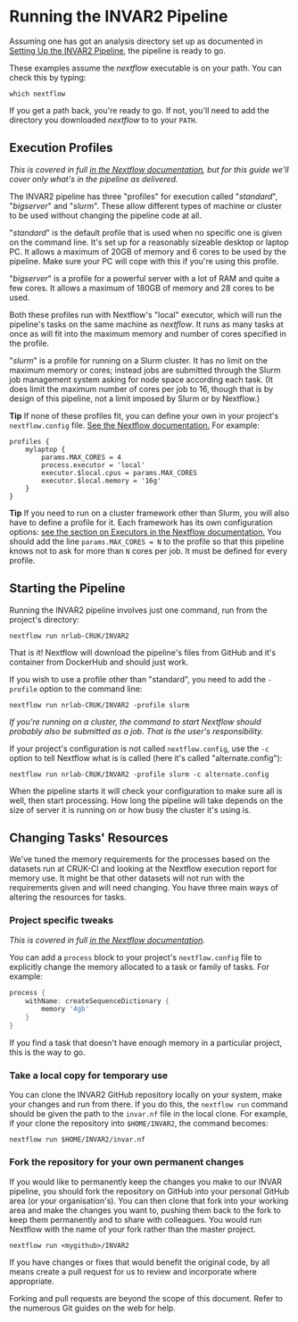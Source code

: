 # Running the INVAR2 Pipeline

Assuming one has got an analysis directory set up as documented
in [Setting Up the INVAR2 Pipeline](SettingUp.md), the pipeline is ready to go.

These examples assume the _nextflow_ executable is on your path. You can check
this by typing:

    which nextflow

If you get a path back, you're ready to go. If not, you'll need to add the
directory you downloaded _nextflow_ to to your `PATH`.

## Execution Profiles

_This is covered in full [in the Nextflow documentation](https://www.nextflow.io/docs/latest/config.html#config-profiles),_
_but for this guide we'll cover only what's in the pipeline as delivered._

The INVAR2 pipeline has three "profiles" for execution called "_standard_",
"_bigserver_" and "_slurm_". These allow different types of machine or cluster
to be used without changing the pipeline code at all.

"_standard_" is the default profile that is used when no specific one is
given on the command line. It's set up for a reasonably sizeable desktop or
laptop PC. It allows a maximum of 20GB of memory and 6 cores to be used by
the pipeline. Make sure your PC will cope with this if you're using this profile.

"_bigserver_" is a profile for a powerful server with a lot of RAM and quite
a few cores. It allows a maximum of 180GB of memory and 28 cores to be used.

Both these profiles run with Nextflow's "local" executor, which will run the
pipeline's tasks on the same machine as _nextflow_. It runs as many tasks at
once as will fit into the maximum memory and number of cores specified in the
profile.

"_slurm_" is a profile for running on a Slurm cluster. It has no limit on the
maximum memory or cores; instead jobs are submitted through the Slurm job
management system asking for node space according each task. (It does limit
the maximum number of cores per job to 16, though that is by design of this
pipeline, not a limit imposed by Slurm or by Nextflow.)

__Tip__ If none of these profiles fit, you can define your own in your project's
`nextflow.config` file.
[See the Nextflow documentation.](https://www.nextflow.io/docs/latest/config.html#config-profiles)
For example:
```
profiles {
    mylaptop {
        params.MAX_CORES = 4
        process.executor = 'local'
        executor.$local.cpus = params.MAX_CORES
        executor.$local.memory = '16g'
    }
}
```

__Tip__ If you need to run on a cluster framework other than Slurm, you will
also have to define a profile for it. Each framework has its own configuration
options: [see the section on Executors in the Nextflow documentation.](https://www.nextflow.io/docs/latest/executor.html)
You should add the line `params.MAX_CORES = N` to the profile so that this
pipeline knows not to ask for more than `N` cores per job. It must be defined
for every profile.

## Starting the Pipeline

Running the INVAR2 pipeline involves just one command, run from the project's
directory:

```
nextflow run nrlab-CRUK/INVAR2
```

That is it! Nextflow will download the pipeline's files from GitHub and it's
container from DockerHub and should just work.

If you wish to use a profile other than "standard", you need to add the `-profile`
option to the command line:

```
nextflow run nrlab-CRUK/INVAR2 -profile slurm
```

_If you're running on a cluster, the command to start Nextflow should probably_
_also be submitted as a job. That is the user's responsibility._

If your project's configuration is not called `nextflow.config`, use the `-c`
option to tell Nextflow what is is called (here it's called "alternate.config"):

```
nextflow run nrlab-CRUK/INVAR2 -profile slurm -c alternate.config
```

When the pipeline starts it will check your configuration to make sure all is
well, then start processing. How long the pipeline will take depends on the
size of server it is running on or how busy the cluster it's using is.

## Changing Tasks' Resources

We've tuned the memory requirements for the processes based on the
datasets run at CRUK-CI and looking at the Nextflow execution report for
memory use. It might be that other datasets will not run with the requirements
given and will need changing. You have three main ways of altering the resources
for tasks.

### Project specific tweaks

_This is covered in full [in the Nextflow documentation](https://www.nextflow.io/docs/latest/config.html#process-selectors)._

You can add a `process` block to your project's `nextflow.config` file to
explicitly change the memory allocated to a task or family of tasks. For example:

```Groovy
process {
    withName: createSequenceDictionary {
        memory '4gb'
    }
}
```

If you find a task that doesn't have enough memory in a particular project,
this is the way to go.

### Take a local copy for temporary use

You can clone the INVAR2 GitHub repository locally on your system, make your
changes and run from there. If you do this, the `nextflow run` command should
be given the path to the `invar.nf` file in the local clone. For example,
if your clone the repository into `$HOME/INVAR2`, the command becomes:

```
nextflow run $HOME/INVAR2/invar.nf
```

### Fork the repository for your own permanent changes

If you would like to permanently keep the changes you make to our INVAR pipeline,
you should fork the repository on GitHub into your personal GitHub area (or your
organisation's). You can then clone that fork into your working area and make the
changes you want to, pushing them back to the fork to keep them permanently and
to share with colleagues. You would run Nextflow with the name of your fork rather
than the master project.

```
nextflow run <mygithub>/INVAR2
```

If you have changes or fixes that would benefit the original code, by all means
create a pull request for us to review and incorporate where appropriate.

Forking and pull requests are beyond the scope of this document. Refer to the
numerous Git guides on the web for help.
